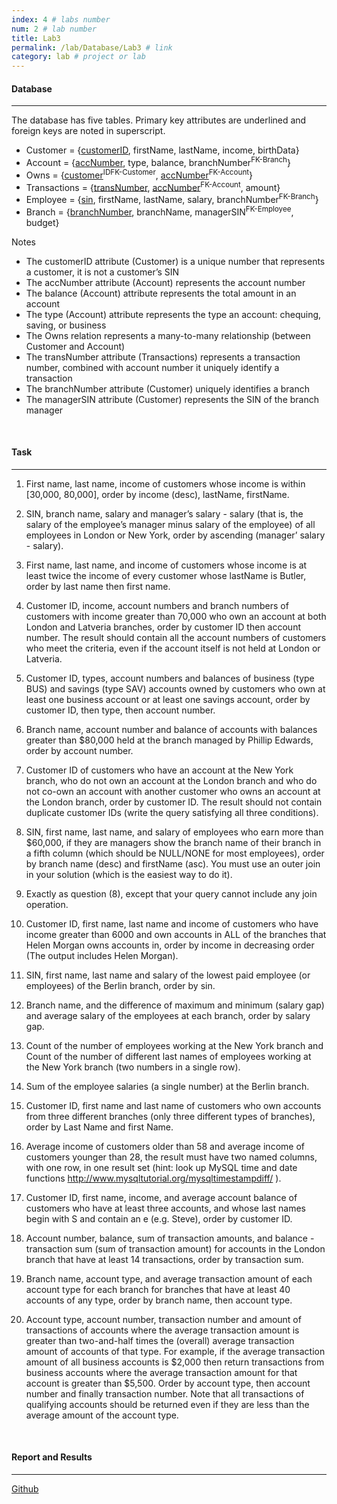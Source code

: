 ```yaml
---
index: 4 # labs number
num: 2 # lab number
title: Lab3
permalink: /lab/Database/Lab3 # link
category: lab # project or lab
---
```


#### **Database**

---

The database has five tables. Primary key attributes are underlined and foreign keys are
noted in superscript.

- Customer = {<u>customerID</u>, firstName, lastName, income, birthData}
- Account = {<u>accNumber</u>, type, balance, branchNumber<sup>FK-Branch</sup>}
- Owns = {<u>customer</u><sup>IDFK-Customer</sup>, <u>accNumber</u><sup>FK-Account</sup>}
- Transactions = {<u>transNumber</u>, <u>accNumber</u><sup>FK-Account</sup>, amount}
- Employee = {<u>sin</u>, firstName, lastName, salary, branchNumber<sup>FK-Branch</sup>}
- Branch = {<u>branchNumber</u>, branchName, managerSIN<sup>FK-Employee</sup>, budget}

Notes

- The customerID attribute (Customer) is a unique number that represents a customer, it is not a customer’s SIN
- The accNumber attribute (Account) represents the account number
- The balance (Account) attribute represents the total amount in an account
- The type (Account) attribute represents the type an account: chequing, saving, or business
- The Owns relation represents a many-to-many relationship (between Customer and Account)
- The transNumber attribute (Transactions) represents a transaction number, combined with account number it uniquely identify a transaction
- The branchNumber attribute (Customer) uniquely identifies a branch
- The managerSIN attribute (Customer) represents the SIN of the branch manager

<br>

#### **Task**

---

1. First name, last name, income of customers whose income is within [30,000, 80,000],
   order by income (desc), lastName, firstName.

2. SIN, branch name, salary and manager’s salary - salary (that is, the salary of the
   employee’s manager minus salary of the employee) of all employees in London or
   New York, order by ascending (manager’ salary - salary).

3. First name, last name, and income of customers whose income is at least twice the
   income of every customer whose lastName is Butler, order by last name then first
   name.

4. Customer ID, income, account numbers and branch numbers of customers with
   income greater than 70,000 who own an account at both London and Latveria
   branches, order by customer ID then account number. The result should contain all
   the account numbers of customers who meet the criteria, even if the account itself
   is not held at London or Latveria.

5. Customer ID, types, account numbers and balances of business (type BUS) and
   savings (type SAV) accounts owned by customers who own at least one business
   account or at least one savings account, order by customer ID, then type, then
   account number.

6. Branch name, account number and balance of accounts with balances greater than
   $80,000 held at the branch managed by Phillip Edwards, order by account number.

7. Customer ID of customers who have an account at the New York branch, who do
   not own an account at the London branch and who do not co-own an account with
   another customer who owns an account at the London branch, order by customer
   ID. The result should not contain duplicate customer IDs (write the query satisfying
   all three conditions).

8. SIN, first name, last name, and salary of employees who earn more than $60,000, if
   they are managers show the branch name of their branch in a fifth column (which
   should be NULL/NONE for most employees), order by branch name (desc) and
   firstName (asc). You must use an outer join in your solution (which is the easiest
   way to do it).

9. Exactly as question (8), except that your query cannot include any join operation.

10. Customer ID, first name, last name and income of customers who have income
    greater than 6000 and own accounts in ALL of the branches that Helen Morgan
    owns accounts in, order by income in decreasing order (The output includes Helen
    Morgan).

11. SIN, first name, last name and salary of the lowest paid employee (or employees) of
    the Berlin branch, order by sin.

12. Branch name, and the difference of maximum and minimum (salary gap) and average salary of the employees at each branch, order by salary gap.

13. Count of the number of employees working at the New York branch and Count of
    the number of different last names of employees working at the New York branch
    (two numbers in a single row).

14. Sum of the employee salaries (a single number) at the Berlin branch.

15. Customer ID, first name and last name of customers who own accounts from three
    different branches (only three different types of branches), order by Last Name and
    first Name.

16. Average income of customers older than 58 and average income of customers younger
    than 28, the result must have two named columns, with one row, in one result set
    (hint: look up MySQL time and date functions http://www.mysqltutorial.org/mysqltimestampdiff/ ).

17. Customer ID, first name, income, and average account balance of customers who
    have at least three accounts, and whose last names begin with S and contain an e
    (e.g. Steve), order by customer ID.

18. Account number, balance, sum of transaction amounts, and balance - transaction
    sum (sum of transaction amount) for accounts in the London branch that have at
    least 14 transactions, order by transaction sum.

19. Branch name, account type, and average transaction amount of each account type
    for each branch for branches that have at least 40 accounts of any type, order by
    branch name, then account type.

20. Account type, account number, transaction number and amount of transactions of
    accounts where the average transaction amount is greater than two-and-half times
    the (overall) average transaction amount of accounts of that type. For example,
    if the average transaction amount of all business accounts is $2,000 then return
    transactions from business accounts where the average transaction amount for that
    account is greater than $5,500. Order by account type, then account number and
    finally transaction number. Note that all transactions of qualifying accounts should
    be returned even if they are less than the average amount of the account type.

<br>

#### **Report and Results**

---

[Github](https://github.com/Heejinee3/Database/tree/master/Lab3)

